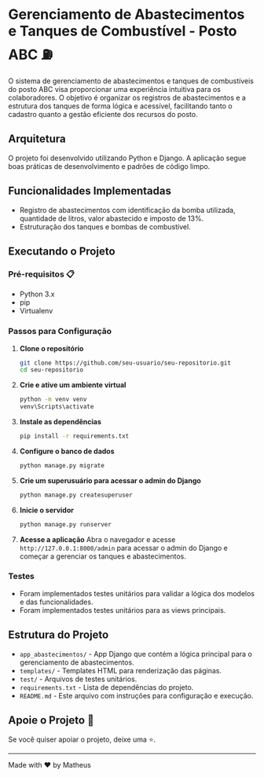 # Gerenciamento de Abastecimentos e Tanques de Combustível - Posto ABC ⛽


O sistema de gerenciamento de abastecimentos e tanques de combustíveis do posto ABC visa proporcionar uma experiência intuitiva para os colaboradores. O objetivo é organizar os registros de abastecimentos e a estrutura dos tanques de forma lógica e acessível, facilitando tanto o cadastro quanto a gestão eficiente dos recursos do posto.

## Arquitetura
O projeto foi desenvolvido utilizando Python e Django. A aplicação segue boas práticas de desenvolvimento e padrões de código limpo.

## Funcionalidades Implementadas
- Registro de abastecimentos com identificação da bomba utilizada, quantidade de litros, valor abastecido e imposto de 13%.
- Estruturação dos tanques e bombas de combustível.

## Executando o Projeto

### Pré-requisitos 📋
- Python 3.x
- pip
- Virtualenv

### Passos para Configuração

1. **Clone o repositório**
    ```bash
    git clone https://github.com/seu-usuario/seu-repositorio.git
    cd seu-repositorio
    ```

2. **Crie e ative um ambiente virtual**
    ```bash
    python -m venv venv
    venv\Scripts\activate
    ```

3. **Instale as dependências**
    ```bash
    pip install -r requirements.txt
    ```

4. **Configure o banco de dados**
    ```bash
    python manage.py migrate
    ```

5. **Crie um superusuário para acessar o admin do Django**
    ```bash
    python manage.py createsuperuser
    ```

6. **Inicie o servidor**
    ```bash
    python manage.py runserver
    ```

7. **Acesse a aplicação**
    Abra o navegador e acesse `http://127.0.0.1:8000/admin` para acessar o admin do Django e começar a gerenciar os tanques e abastecimentos.


### Testes
- Foram implementados testes unitários para validar a lógica dos modelos e das funcionalidades.
- Foram implementados testes unitários para as views principais.

## Estrutura do Projeto

- `app_abastecimentos/` - App Django que contém a lógica principal para o gerenciamento de abastecimentos.
- `templates/` - Templates HTML para renderização das páginas.
- `test/` - Arquivos de testes unitários.
- `requirements.txt` - Lista de dependências do projeto.
- `README.md` - Este arquivo com instruções para configuração e execução.

## Apoie o Projeto 🙌
Se você quiser apoiar o projeto, deixe uma ⭐.
______

Made with ❤️ by Matheus
